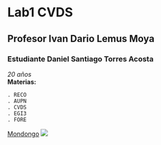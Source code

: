# Lab1 CVDS
## Profesor Ivan Dario Lemus Moya
### Estudiante Daniel Santiago Torres Acosta
*20 años*  
**Materias:**  
```
. RECO  
. AUPN  
. CVDS
. EGI3  
. FORE
```
[Mondongo](https://www.google.com/imgres?imgurl=https%3A%2F%2Fwww.tiktok.com%2Fapi%2Fimg%2F%3FitemId%3D7163674346865593605%26location%3D0%26aid%3D1988&tbnid=RYxP2b3l9atDGM&vet=12ahUKEwjQ3pyWmIuEAxV-NWIAHerwDQQQMygCegQIARA3..i&imgrefurl=https%3A%2F%2Fwww.tiktok.com%2F%40soynicangel.arts%2Fvideo%2F7163674346865593605&docid=CRsazRUl8Rv26M&w=720&h=1280&q=mondongo%20goku&ved=2ahUKEwjQ3pyWmIuEAxV-NWIAHerwDQQQMygCegQIARA3)
![](![image](https://github.com/Diegoc04/cvds-lab1/assets/146139366/21ac945c-d571-4d0c-8cfa-b0a6148264ea)
)
